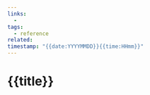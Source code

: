 ```yaml
---
links:
  - 
tags:
  - reference
related: 
timestamp: "{{date:YYYYMMDD}}{{time:HHmm}}"
---
```


# {{title}}

